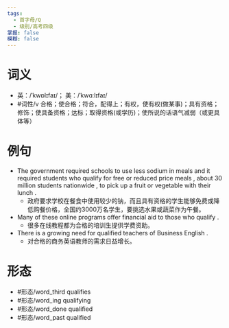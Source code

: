 ```yaml
---
tags:
  - 首字母/Q
  - 级别/高考四级
掌握: false
模糊: false
---
```

# 词义
- 英：/ˈkwɒlɪfaɪ/； 美：/ˈkwɑːlɪfaɪ/
- #词性/v  合格；使合格；符合，配得上；有权，使有权(做某事)；具有资格；修饰；使具备资格；达标；取得资格(或学历)；使所说的话语气减弱（或更具体等）
# 例句
- The government required schools to use less sodium in meals and it required students who qualify for free or reduced price meals , about 30 million students nationwide , to pick up a fruit or vegetable with their lunch .
	- 政府要求学校在餐食中使用较少的钠，而且具有资格的学生能够免费或降低购餐价格，全国约3000万名学生，要挑选水果或蔬菜作为午餐。
- Many of these online programs offer financial aid to those who qualify .
	- 很多在线教程都为合格的培训生提供学费资助。
- There is a growing need for qualified teachers of Business English .
	- 对合格的商务英语教师的需求日益增长。
# 形态
- #形态/word_third qualifies
- #形态/word_ing qualifying
- #形态/word_done qualified
- #形态/word_past qualified
